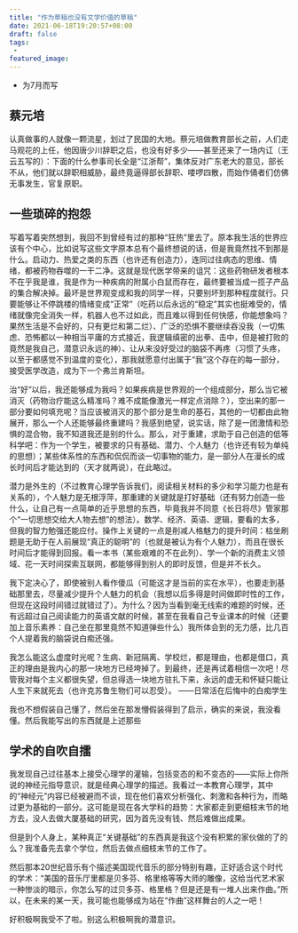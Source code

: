 ```yaml
---
title: "作为草稿也没有文学价值的草稿"
date: 2021-06-18T19:20:57+08:00
draft: false
tags:
 - 
featured_image:
---
```

- 为7月而写
## 蔡元培
认真做事的人就像一颗流星，划过了民国的大地。蔡元培做教育部长之前，人们走马观花的上任，他因唐少川辞职之后，也没有好多少——甚至还来了一场内讧（王云五写的）：下面的什么参事司长全是“江浙帮”，集体反对广东老大的意见，部长不从，他们就以辞职相威胁，最终竟逼得部长辞职、喽啰四散，而始作俑者们仿佛无事发生，官复原职。














## 一些琐碎的抱怨
写着写着突然想到，我回不到曾经有过的那种“狂热”里去了。原本我生活的世界应该有个中心，比如说写这些文字原本总有个最终想说的话，但是我竟然找不到那是什么。启动力、热爱之类的东西（也许还有创造力），连同过往病态的思维、情绪，都被药物吞噬的一干二净。这就是现代医学带来的诅咒：这些药物研发者根本不在乎我是谁，我是作为一种疾病的附属小白鼠而存在，最终要被当成一揽子产品的集合解决掉。最坏是世界观变成和我的同学一样，只要别坏到那种程度就行。只要能够让不停跳楼的情绪变成“正常”（吃药以后永远的“稳定”其实也挺难受的，情绪就像完全消失一样，机器人也不过如此，而且难以得到任何快感，你能想象吗？果然生活是不会好的，只有更烂和第二烂）、广泛的恐惧不要继续吞没我（一切焦虑、恐怖都以一种相当平庸的方式接近，我逻辑缜密的出拳、击中，但是被打败的竟然是我自己，潜意识永远的神）、让从来没好受过的脑袋不再疼（习惯了头疼，以至于都感觉不到温度的变化），那我就愿意付出属于“我”这个存在的每一部分，接受医学改造，成为下一个弗兰肯斯坦。


治“好”以后，我还能够成为我吗？如果疾病是世界观的一个组成部分，那么当它被消灭（药物治疗能这么精准吗？难不成能像激光一样定点消除？），空出来的那一部分要如何填充呢？当应该被消灭的那个部分是生命的基石，其他的一切都由此物展开，那么一个人还能够最终重建吗？我感到绝望，说实话，除了是一团激情和恐惧的混合物，我不知道我还是别的什么。那么，对于重建，求助于自己创造的低等科学吧：作为一个学生，被要求的只有基础、潜力、个人魅力（也许还有较为单纯的思想）；某些体系性的东西和侃侃而谈一切事物的能力，是一部分人在漫长的成长时间后才能达到的（天才就两说），在此略过。


潜力是外生的（不过教育心理学告诉我们，阅读相关材料的多少和学习能力也是有关系的），个人魅力是无根浮萍，那重建的关键就是打好基础（还有努力创造一些什么，让自己有一点简单的近乎思想的东西，毕竟我并不同意《长日将尽》管家那个“一切思想交给大人物去想”的想法）。数学、经济、英语、逻辑，要看的太多，但我的智力勉强还能应付。操作上关键的一点是削减人格魅力的提升时间：枯坐刷题是无助于在人前展现“真正的聪明”的（也就是被认为有个人魅力），而且在很长时间后才能得到回报。看一本书（某些艰难的不在此列）、学一个新的消费主义领域、花一天时间探索互联网，都能够得到别人的即时反馈，但是并不长久。


我下定决心了，即使被别人看作傻瓜（可能这才是当前的实在水平），也要走到基础那里去，尽量减少提升个人魅力的机会（我想以后多得是时间做即时性的工作，但现在这段时间错过就错过了）。为什么？因为当看到毫无线索的难题的时候，还有远超过自己阅读能力的英语文献的时候，甚至在我看自己专业课本的时候（还要加上音乐素养：自己坐在那里竟然不知道弹些什么）我所体会到的无力感，比几百个人提着我的脑袋说白痴还强。


我怎么能这么虚度时光呢？生病、新冠隔离、学校烂，都是理由，也都是借口，真正的理由是我内心的那一块地方已经垮掉了。到最终，还是再试着相信一次吧！尽管我对每个主义都很失望，但总得选一块地方驻扎下来，永远的虚无和怀疑只能让人生下来就死去（也许克苏鲁生物们可以忍受）。
                                                                          ——日常活在后悔中的白痴学生






我也不想假装自己懂了，然后坐在那发懵假装得到了启示，确实的来说，我没看懂。然后我能写出的东西就是上述那些






## 学术的自吹自擂
我发现自己过往基本上接受心理学的灌输，包括变态的和不变态的——实际上你所说的神经元指导意识，就是经典心理学的描述。我看过一本教育心理学，其中的“神经元”内容已经被避而不谈，现在他们喜欢分析强化、刺激和各种行为，而略过更为基础的一部分。这可能是现在各大学科的趋势：大家都走到更细枝末节的地方去，没人去做大厦基础的研究，因为首先没有钱、然后难做出成果。


但是到个人身上，某种真正“关键基础”的东西真是我这个没有积累的家伙做的了的么？我准备先去拿个学位，然后去做点细枝末节的工作了。


然后那本20世纪音乐有个描述美国现代音乐的部分特别有趣，正好适合这个时代的学术：“美国的音乐厅里都是贝多芬、格里格等等大师的雕像，这给当代艺术家一种惨淡的暗示，你怎么写的过贝多芬、格里格？但是还是有一堆人出来作曲。”所以，在未来的某一天，我可能也能够成为站在“作曲”这样舞台的人之一吧！


好积极啊我受不了啦。别这么积极啊我的潜意识。
